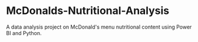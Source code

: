 # McDonalds-Nutritional-Analysis
A data analysis project on McDonald's menu nutritional content using Power BI and Python.
